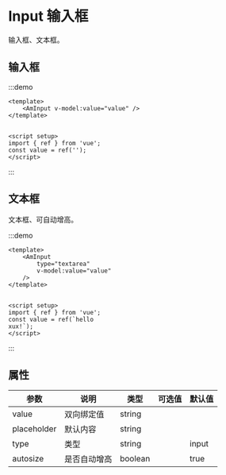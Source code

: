 # Input 输入框

输入框、文本框。

## 输入框

:::demo
```vue
<template>
    <AmInput v-model:value="value" />
</template>


<script setup>
import { ref } from 'vue';
const value = ref('');
</script>
```
:::

## 文本框

文本框、可自动增高。

:::demo
```vue
<template>
    <AmInput
        type="textarea"
        v-model:value="value"
    />
</template>


<script setup>
import { ref } from 'vue';
const value = ref(`hello
xux!`);
</script>
```
:::

## 属性

| 参数 | 说明 | 类型 | 可选值 | 默认值 |
| --- | --- | --- | --- | --- |
| value | 双向绑定值 | string |  |  |
| placeholder | 默认内容 | string | |  |
| type | 类型 | string |  | input |
| autosize | 是否自动增高 | boolean |  | true |
